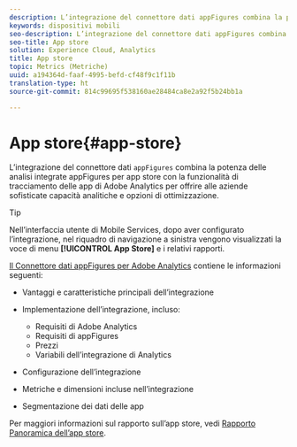 ```yaml
---
description: L’integrazione del connettore dati appFigures combina la potenza delle analisi integrate appFigures per app store con la funzionalità di tracciamento delle app di Adobe Analytics per offrire alle aziende sofisticate capacità analitiche e opzioni di ottimizzazione.
keywords: dispositivi mobili
seo-description: L’integrazione del connettore dati appFigures combina la potenza delle analisi integrate appFigures per app store con la funzionalità di tracciamento delle app di Adobe Analytics per offrire alle aziende sofisticate capacità analitiche e opzioni di ottimizzazione.
seo-title: App store
solution: Experience Cloud, Analytics
title: App store
topic: Metrics (Metriche)
uuid: a194364d-faaf-4995-befd-cf48f9c1f11b
translation-type: ht
source-git-commit: 814c99695f538160ae28484ca8e2a92f5b24bb1a

---
```



# App store{#app-store}

L’integrazione del connettore dati `appFigures` combina la potenza delle analisi integrate appFigures per app store con la funzionalità di tracciamento delle app di Adobe Analytics per offrire alle aziende sofisticate capacità analitiche e opzioni di ottimizzazione.

>[!TIP]
>
>Nell’interfaccia utente di Mobile Services, dopo aver configurato l’integrazione, nel riquadro di navigazione a sinistra vengono visualizzati la voce di menu **[!UICONTROL App Store]** e i relativi rapporti.

[Il Connettore dati appFigures per Adobe Analytics](https://marketing.adobe.com/resources/help/it_IT/connectors/appfigures/) contiene le informazioni seguenti:
<!--REKHA: no idea where this guide lives-->

* Vantaggi e caratteristiche principali dell’integrazione
* Implementazione dell’integrazione, incluso:

   * Requisiti di Adobe Analytics
   * Requisiti di appFigures
   * Prezzi
   * Variabili dell’integrazione di Analytics

* Configurazione dell’integrazione
* Metriche e dimensioni incluse nell’integrazione
* Segmentazione dei dati delle app

Per maggiori informazioni sul rapporto sull’app store, vedi  [Rapporto Panoramica dell’app store](/help/using/usage/c-app-store-store-performance.md).
